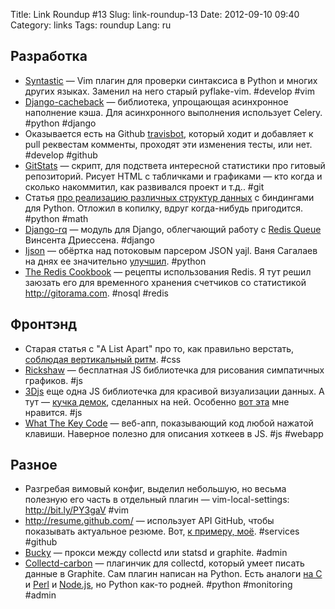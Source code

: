 Title: Link Roundup #13
Slug: link-roundup-13
Date: 2012-09-10 09:40
Category: links
Tags: roundup
Lang: ru

Разработка
----------

* [Syntastic](https://github.com/scrooloose/syntastic) — Vim плагин для проверки синтаксиса в Python и многих других языках. Заменил на него старый pyflake-vim. #develop #vim
* [Django-cacheback](https://github.com/codeinthehole/django-cacheback) — библиотека, упрощающая асинхронное наполнение кэша. Для асинхронного выполнения использует Celery. #python #django
* Оказывается есть на Github [travisbot](https://github.com/travisbot), который ходит и добавляет к pull реквестам комменты, проходят эти изменения тесты, или нет. #develop #github
* [GitStats](http://gitstats.sourceforge.net/) — скрипт, для подствета интересной статистики про гитовый репозиторий. Рисует HTML с табличками и графиками — кто когда и сколько накоммитил, как развивался проект и т.д.. #git
* Статья [про реализацию различных структур данных](http://kmike.ru/python-data-structures/) с биндингами для Python. Отложил в копилку, вдруг когда-нибудь пригодится. #python #math
* [Django-rq](https://github.com/ui/django-rq) — модуль для Django, облегчающий работу c [Redis Queue](http://pypi.python.org/pypi/rq/) Винсента Дриессена. #django
* [Ijson](https://github.com/isagalaev/ijson) — обёртка над потоковым парсером JSON yajl. Ваня Сагалаев на днях ее значительно [улучшил](http://softwaremaniacs.org/blog/2012/09/07/pypy-ijson-3/). #python
* [The Redis Cookbook](http://rediscookbook.org/index.html) — рецепты использования Redis. Я тут решил заюзать его для временного хранения счетчиков со статистикой http://gitorama.com. #nosql #redis

Фронтэнд
--------

* Старая статья с "A List Apart" про то, как правильно верстать, [соблюдая вертикальный ритм](http://www.alistapart.com/articles/settingtypeontheweb/). #css
* [Rickshaw](http://code.shutterstock.com/rickshaw/) — бесплатная JS библиотечка для рисования симпатичных графиков. #js
* [3Djs](http://d3js.org/) еще одна JS библиотечка для красивой визуализации данных. А тут — [кучка демок](https://github.com/mbostock/d3/wiki/Gallery), сделанных на ней. Особенно [вот эта](http://mbostock.github.com/d3/talk/20111018/collision.html) мне нравится. #js
* [What The Key Code](http://whatthekeycode.com/) — веб-апп, показывающий код любой нажатой клавиши. Наверное полезно для описания хоткеев в JS. #js #webapp

Разное
------

* Разгребая вимовый конфиг, выделил небольшую, но весьма полезную его часть в отдельный плагин — vim-local-settings: http://bit.ly/PY3gaV #vim
* http://resume.github.com/ — использует API GitHub, чтобы показывать актуальное резюме. Вот, [к примеру, моё](http://resume.github.com/?svetlyak40wt). #services #github
* [Bucky](https://github.com/cloudant/bucky) — прокси между collectd или statsd и graphite. #admin
* [Collectd-carbon](https://github.com/indygreg/collectd-carbon) — плагинчик для collectd, который умеет писать данные в Graphite. Сам плагин написан на Python. Есть аналоги [на C](https://github.com/jssjr/collectd-write_graphite) и [Perl](https://github.com/joemiller/collectd-graphite) и [Node.js](https://github.com/loggly/collectd-to-graphite), но Python как-то родней. #python #monitoring #admin


